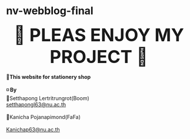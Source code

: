 ﻿# nv-webblog-final 
<b><center><font size=20> 🔆 PLEAS ENJOY MY PROJECT 🔆</font><br></center></b><br>
<b>📍This website for stationery shop</b><br><br>
<b>◽️ By</b><br>
🔸Setthapong Lertritrungrot(Boom)<br>
setthapongl63@nu.ac.th<br>		
🔹Kanicha Pojanapimond(FaFa)<br>			
Kanichap63@nu.ac.th
